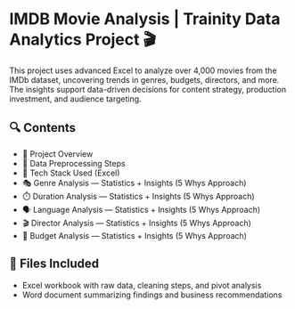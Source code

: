 # IMDB Movie Analysis | Trainity Data Analytics Project 🎬

This project uses advanced Excel to analyze over 4,000 movies from the IMDb dataset, uncovering trends in genres, budgets, directors, and more. The insights support data-driven decisions for content strategy, production investment, and audience targeting.

## 🔍 Contents
- 📄 Project Overview
- 🧹 Data Preprocessing Steps
- 🧰 Tech Stack Used (Excel)
- 🎭 Genre Analysis — Statistics + Insights (5 Whys Approach)
- ⏱️ Duration Analysis — Statistics + Insights (5 Whys Approach)
- 🗣️ Language Analysis — Statistics + Insights (5 Whys Approach)
- 🎬 Director Analysis — Statistics + Insights (5 Whys Approach)
- 💸 Budget Analysis — Statistics + Insights (5 Whys Approach)

## 📁 Files Included
- Excel workbook with raw data, cleaning steps, and pivot analysis
- Word document summarizing findings and business recommendations

